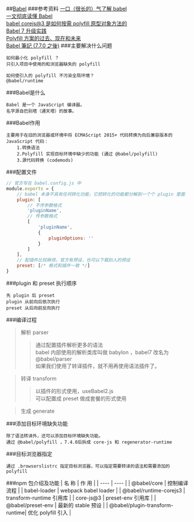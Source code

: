 ##[Babel](https://babel.docschina.org/)
###参考资料
[一口（很长的）气了解 babel](https://zhuanlan.zhihu.com/p/326824078)  
[一文彻底读懂 Babel](https://zhuanlan.zhihu.com/p/326824078)  
[babel corejs@3 是如何按需 polyfill 原型对象方法的](https://zhuanlan.zhihu.com/p/139359864)  
[Babel 7 升级实践](https://blog.hhking.cn/2019/04/02/babel-v7-update/)  
[Polyfill 方案的过去、现在和未来](https://github.com/sorrycc/blog/issues/80)  
[Babel 筆記 (7.7.0 之後)](https://medium.com/@hsuehyungtan/babel-%E7%AD%86%E8%A8%98-7-7-0-5274be4eed93)
###主要解决什么问题
```
如何最小化 polyfill ？
只引入项目中使用的和浏览器缺失的 polyfill

如何使引入的 polyfill 不污染全局环境？
@babel/runtime

```
###Babel是什么
```
Babel 是一个 JavaScript 编译器。
名字源自巴别塔（通天塔）的故事。
```
###Babel作用
```
主要用于在旧的浏览器或环境中将 ECMAScript 2015+ 代码转换为向后兼容版本的 JavaScript 代码：
    1.转换语法
    2.Polyfill 实现目标环境中缺少的功能 (通过 @babel/polyfill)
    3.源代码转换 (codemods)
```
###配置文件
```javascript
// 官方写在 babel.config.js 中
module.exports = {
    // babel 本身不具有任何转化功能，它把转化的功能都分解到一个个 plugin 里面
    plugin: [
        // 不传参数格式
        'pluginName',
        // 传参数格式
        [
            'pluginName',
            {
                pluginOptions: ''
            }
        ]
    ],
    // 配插件比较麻烦，官方有预设，也可以下载别人的预设
    preset: [/* 格式和插件一致 */]
}
```
###plugin 和 preset 执行顺序
```
先 plugin 后 preset
plugin 从前向后依次执行
preset 从后向前反向执行
```
###编译过程
> 解析 parser
>> 通过配置插件解析更多的语法  
>> babel 内部使用的解析类库叫做 babylon ，babel7 改名为 @babel/parser  
>> 如果我们使用了转译插件，就不用再使用语法插件了。

> 转译 transform
>> 以插件的形式使用，useBabel2.js  
>> 可以配置成 preset 做成套餐的形式使用

> 生成 generate

###添加目标环境缺失功能
```
除了语法转译外，还可以添加目标环境缺失功能。
通过 @babel/polyfill ，7.4.0后拆成 core-js 和 regenerator-runtime
```
###目标浏览器指定
```
通过 .browserslistrc 指定目标浏览器，可以指定需要转译的语法和需要添加的 polyfill
```
###npm 包介绍及功能
| 名 称 | 作 用 |
| ---- | ---- |
| @babel/core | 控制编译流程 |
| babel-loader | webpack babel loader |
| @babel/runtime-corejs3 | transform-runtime 引用库 |
| core-js@3 | preset-env 引用库 |
| @babel/preset-env | 最新的 stable 预设 |
| @babel/plugin-transform-runtime| 优化 polyfill 引入 |
